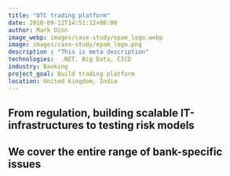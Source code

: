```yaml
---
title: "OTC trading platform"
date: 2018-09-12T14:51:12+06:00
author: Mark Dinn
image_webp: images/case-study/epam_logo.webp
image: images/case-study/epam_logo.png
description : "This is meta description"
technologies:  .NET, Big Data, CICD
industry: Banking
project_goal: Build trading platform
location: United Kingdom, India
---
```


## From regulation, building scalable IT-infrastructures to testing risk models

## We cover the entire range of bank-specific issues

